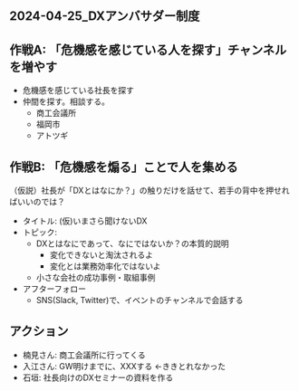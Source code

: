 2024-04-25_DXアンバサダー制度
---

## 作戦A: 「危機感を感じている人を探す」チャンネルを増やす
- 危機感を感じている社長を探す
- 仲間を探す。相談する。
  - 商工会議所
  - 福岡市
  - アトツギ

## 作戦B: 「危機感を煽る」ことで人を集める
（仮説）社長が「DXとはなにか？」の触りだけを話せて、若手の背中を押せればいいのでは？
- タイトル: (仮)いまさら聞けないDX
- トピック:
  - DXとはなにであって、なにではないか？の本質的説明
    - 変化できないと淘汰されるよ
    - 変化とは業務効率化ではないよ
  - 小さな会社の成功事例・取組事例
- アフターフォロー
  - SNS(Slack, Twitter)で、イベントのチャンネルで会話する

## アクション
- 楠見さん: 商工会議所に行ってくる
- 入江さん: GW明けまでに、XXXする ←ききとれなかった
- 石垣: 社長向けのDXセミナーの資料を作る




